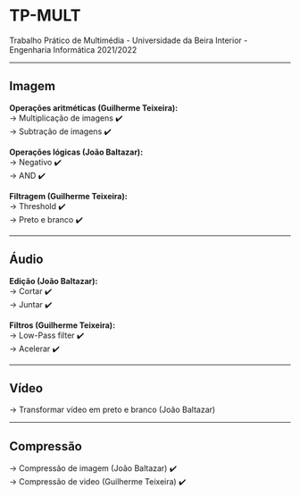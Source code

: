 # TP-MULT
Trabalho Prático de Multimédia - Universidade da Beira Interior - Engenharia Informática 2021/2022
***
## Imagem

**Operações aritméticas (Guilherme Teixeira):**   
-> Multiplicação de imagens :heavy_check_mark:  
-> Subtração de imagens :heavy_check_mark:  

**Operações lógicas (João Baltazar):**  
-> Negativo :heavy_check_mark:  
-> AND :heavy_check_mark:

**Filtragem (Guilherme Teixeira):**  
-> Threshold :heavy_check_mark:  
-> Preto e branco :heavy_check_mark:  
***
## Áudio

**Edição (João Baltazar):**   
-> Cortar :heavy_check_mark:  
-> Juntar :heavy_check_mark:  

**Filtros (Guilherme Teixeira):**   
-> Low-Pass filter :heavy_check_mark:   
-> Acelerar :heavy_check_mark: 
***
## Vídeo 
-> Transformar vídeo em preto e branco (João Baltazar)
***
## Compressão
-> Compressão de imagem (João Baltazar) :heavy_check_mark:   
-> Compressão de video (Guilherme Teixeira) :heavy_check_mark:     
  
